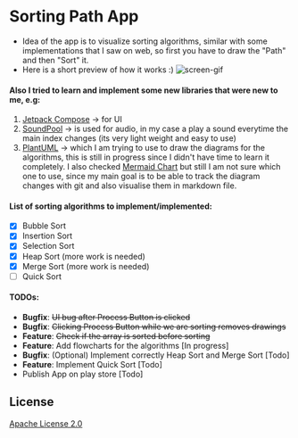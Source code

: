 # Sorting Path App
- Idea of the app is to visualize sorting algorithms, similar with some implementations that I saw on web, so first you have to draw the "Path" and then "Sort" it.
- Here is a short preview of how it works :) 
![screen-gif](sortAppPrev.gif)

#### Also I tried to learn and implement some new libraries that were new to me, e.g:
1. [Jetpack Compose](https://developer.android.com/jetpack/compose/setup) -> for UI
2. [SoundPool](https://developer.android.com/reference/android/media/SoundPool) -> is used for audio, in my case a play a sound everytime the main index changes (its very light weight and easy to use)
3. [PlantUML](https://plantuml.com/starting) -> which I am trying to use to draw the diagrams for the algorithms, this is still in progress since I didn't have time to learn it completely. 
I also checked [Mermaid Chart](https://docs.mermaidchart.com/mermaid/intro)
but still I am not sure which one to use, since my main goal is to be able to track the diagram changes with git and also visualise them in markdown file.



#### List of sorting algorithms to implement/implemented:
- [x] Bubble Sort
- [x] Insertion Sort
- [x] Selection Sort
- [x] Heap Sort (more work is needed)
- [x] Merge Sort (more work is needed)
- [ ] Quick Sort 

#### TODOs: 
- **Bugfix**: ~~UI bug after Process Button is clicked~~
- **Bugfix**: ~~Clicking Process Button while we are sorting removes drawings~~
- **Feature**: ~~Check if the array is sorted before sorting~~
- **Feature**: Add flowcharts for the algorithms [In progress]
- **Bugfix**: (Optional) Implement correctly Heap Sort and Merge Sort [Todo]
- **Feature**: Implement Quick Sort [Todo]
- Publish App on play store [Todo]



## License

[Apache License 2.0](LICENSE)